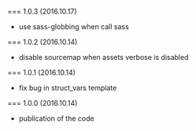 === 1.0.3 (2016.10.17)

* use sass-globbing when call sass

=== 1.0.2 (2016.10.14)

* disable sourcemap when assets verbose is disabled

=== 1.0.1 (2016.10.14)

* fix bug in struct_vars template

=== 1.0.0 (2016.10.14)

* publication of the code
